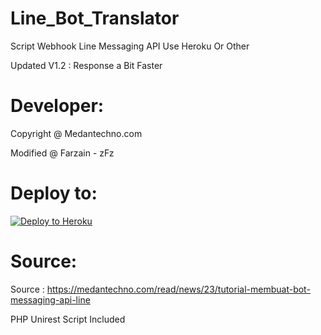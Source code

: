 # Line_Bot_Translator
Script Webhook Line Messaging API Use Heroku Or Other

Updated V1.2 : Response a Bit Faster

# Developer:
Copyright @ Medantechno.com

Modified @ Farzain - zFz

# Deploy to:
[![Deploy to Heroku](https://www.herokucdn.com/deploy/button.svg)](https://heroku.com/deploy)

# Source:
Source : https://medantechno.com/read/news/23/tutorial-membuat-bot-messaging-api-line

PHP Unirest Script Included
